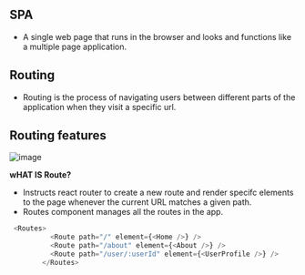 ## SPA

- A single web page that runs in the browser and looks and functions like a multiple page application.



## Routing

- Routing is the process of navigating users between different parts of the application when they visit a specific url.



## Routing features

![image](https://github.com/venkatdas/Interview_prep/assets/43024084/cb22083e-41e9-4e57-ab64-1d95093db154)


**wHAT IS Route?**
- Instructs react router to create a new route and render specifc elements to the page whenever the current URL matches a given path.
- Routes component manages all the routes in the app.


```js
 <Routes>
          <Route path="/" element={<Home />} />
          <Route path="/about" element={<About />} />
          <Route path="/user/:userId" element={<UserProfile />} />
        </Routes>
```

 
